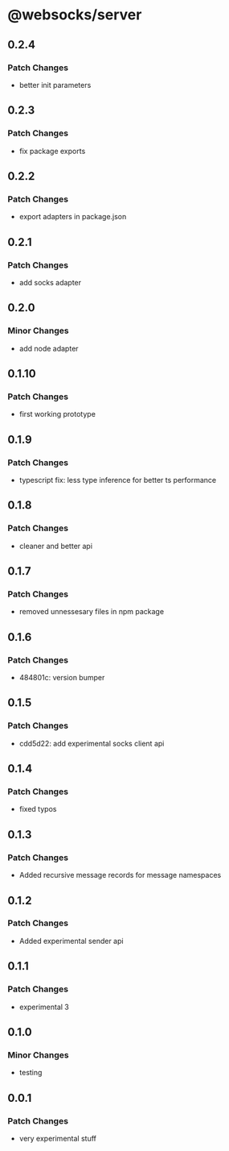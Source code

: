 # @websocks/server

## 0.2.4

### Patch Changes

- better init parameters

## 0.2.3

### Patch Changes

- fix package exports

## 0.2.2

### Patch Changes

- export adapters in package.json

## 0.2.1

### Patch Changes

- add socks adapter

## 0.2.0

### Minor Changes

- add node adapter

## 0.1.10

### Patch Changes

- first working prototype

## 0.1.9

### Patch Changes

- typescript fix: less type inference for better ts performance

## 0.1.8

### Patch Changes

- cleaner and better api

## 0.1.7

### Patch Changes

- removed unnessesary files in npm package

## 0.1.6

### Patch Changes

- 484801c: version bumper

## 0.1.5

### Patch Changes

- cdd5d22: add experimental socks client api

## 0.1.4

### Patch Changes

- fixed typos

## 0.1.3

### Patch Changes

- Added recursive message records for message namespaces

## 0.1.2

### Patch Changes

- Added experimental sender api

## 0.1.1

### Patch Changes

- experimental 3

## 0.1.0

### Minor Changes

- testing

## 0.0.1

### Patch Changes

- very experimental stuff
